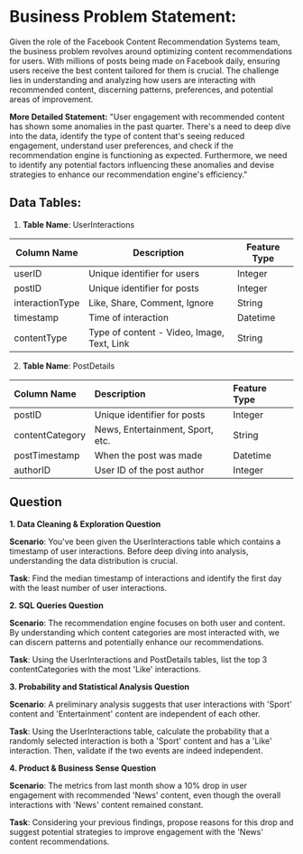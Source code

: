 # **Business Problem Statement:**
Given the role of the Facebook Content Recommendation Systems team, the business problem revolves around optimizing content recommendations for users. With millions of posts being made on Facebook daily, ensuring users receive the best content tailored for them is crucial. The challenge lies in understanding and analyzing how users are interacting with recommended content, discerning patterns, preferences, and potential areas of improvement.

**More Detailed Statement:**
"User engagement with recommended content has shown some anomalies in the past quarter. There's a need to deep dive into the data, identify the type of content that's seeing reduced engagement, understand user preferences, and check if the recommendation engine is functioning as expected. Furthermore, we need to identify any potential factors influencing these anomalies and devise strategies to enhance our recommendation engine's efficiency."

## **Data Tables:**

1. **Table Name**: UserInteractions

| **Column Name** | **Description**     | **Feature Type** |
|-------------|----------|-----|
| userID        | Unique identifier for users | Integer |
| postID        | Unique identifier for posts | Integer |
| interactionType | Like, Share, Comment, Ignore | String |
| timestamp     | Time of interaction | Datetime |
| contentType   | Type of content - Video, Image, Text, Link | String |


2. **Table Name**: PostDetails

| **Column Name** | **Description**     | **Feature Type** |
|:-------------|:----------|:-----|
| postID        | Unique identifier for posts | Integer |
| contentCategory | News, Entertainment, Sport, etc. | String |
| postTimestamp | When the post was made | Datetime |
| authorID      | User ID of the post author | Integer |

## Question

**1. Data Cleaning & Exploration Question**

**Scenario**:
You've been given the UserInteractions table which contains a timestamp of user interactions. Before deep diving into analysis, understanding the data distribution is crucial.

**Task**:
Find the median timestamp of interactions and identify the first day with the least number of user interactions.


**2. SQL Queries Question**

**Scenario**:
The recommendation engine focuses on both user and content. By understanding which content categories are most interacted with, we can discern patterns and potentially enhance our recommendations.

**Task**:
Using the UserInteractions and PostDetails tables, list the top 3 contentCategories with the most 'Like' interactions.

**3. Probability and Statistical Analysis Question**

**Scenario**:
A preliminary analysis suggests that user interactions with 'Sport' content and 'Entertainment' content are independent of each other.

**Task**:
Using the UserInteractions table, calculate the probability that a randomly selected interaction is both a 'Sport' content and has a 'Like' interaction. Then, validate if the two events are indeed independent.


**4. Product & Business Sense Question**

**Scenario**:
The metrics from last month show a 10% drop in user engagement with recommended 'News' content, even though the overall interactions with 'News' content remained constant.

**Task**:
Considering your previous findings, propose reasons for this drop and suggest potential strategies to improve engagement with the 'News' content recommendations.
